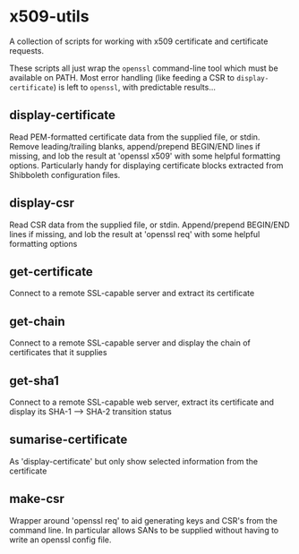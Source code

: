 # x509-utils

A collection of scripts for working with x509 certificate and certificate requests.

These scripts all just wrap the `openssl` command-line tool which must be available on PATH. Most error handling (like feeding a CSR to `display-certificate`) is left to `openssl`, with predictable results...

## display-certificate

Read PEM-formatted certificate data from the supplied file, or stdin. Remove leading/trailing blanks, append/prepend BEGIN/END lines if missing, and lob the result at 'openssl x509' with some helpful formatting options. Particularly handy for displaying certificate blocks extracted from Shibboleth configuration files.

## display-csr

Read CSR data from the supplied file, or stdin. Append/prepend BEGIN/END lines if missing, and lob the result at 'openssl req' with some helpful formatting options

## get-certificate

Connect to a remote SSL-capable server and extract its certificate 

## get-chain

Connect to a remote SSL-capable server and display the chain of certificates that it supplies

## get-sha1

Connect to a remote SSL-capable web server, extract its certificate and display its SHA-1 --> SHA-2 transition status

## sumarise-certificate

As 'display-certificate' but only show selected information from the certificate

## make-csr

Wrapper around 'openssl req' to aid generating keys and CSR's from the command line. In particular allows SANs to be supplied without having to write an openssl config file. 
